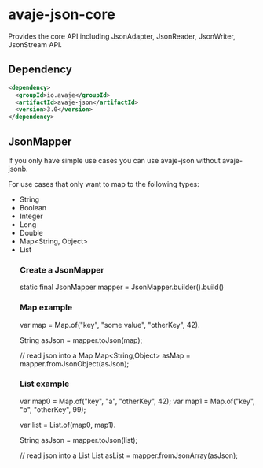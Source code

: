 # avaje-json-core

Provides the core API including JsonAdapter, JsonReader, JsonWriter, JsonStream API.

## Dependency

```xml
<dependency>
  <groupId>io.avaje</groupId>
  <artifactId>avaje-json</artifactId>
  <version>3.0</version>
</dependency>
```

## JsonMapper

If you only have simple use cases you can use avaje-json
without avaje-jsonb.

For use cases that only want to map to the following types:
- String
- Boolean
- Integer
- Long
- Double
- Map<String, Object>
- List<Object>

### Create a JsonMapper

static final JsonMapper mapper = JsonMapper.builder().build()


### Map example

var map = Map.of("key", "some value", "otherKey", 42).

String asJson = mapper.toJson(map);

// read json into a Map
Map<String,Object> asMap = mapper.fromJsonObject(asJson);


### List example

var map0 = Map.of("key", "a", "otherKey", 42);
var map1 = Map.of("key", "b", "otherKey", 99);

var list = List.of(map0, map1).

String asJson = mapper.toJson(list);

// read json into a List
List<Object> asList = mapper.fromJsonArray(asJson);
